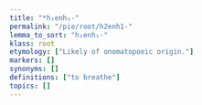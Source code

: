 ```yaml
---
title: "*h₂enh₁-"
permalink: "/pie/root/h2enh1-"
lemma_to_sort: "h₂enh₁-"
klass: root
etymology: ["Likely of onomatopoeic origin."]
markers: []
synonyms: []
definitions: ["to breathe"]
topics: []
---
```


